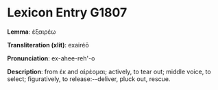 # Lexicon Entry G1807

**Lemma**: ἐξαιρέω

**Transliteration (xlit)**: exairéō

**Pronunciation**: ex-ahee-reh'-o

**Description**:
from ἐκ and αἱρέομαι; actively, to tear out; middle voice, to select; figuratively, to release:--deliver, pluck out, rescue.
